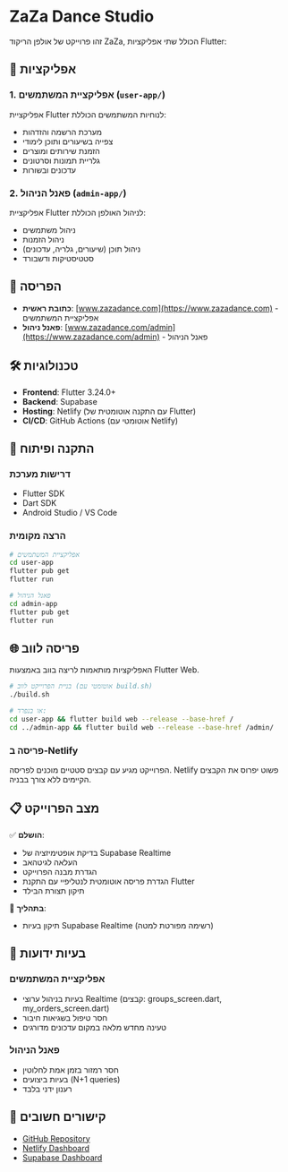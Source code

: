 # ZaZa Dance Studio

זהו פרוייקט של אולפן הריקוד ZaZa, הכולל שתי אפליקציות Flutter:

## 📱 אפליקציות

### 1. אפליקציית המשתמשים (`user-app/`)
אפליקציית Flutter לנוחיות המשתמשים הכוללת:
- מערכת הרשמה והזדהות
- צפייה בשיעורים ותוכן לימודי
- הזמנת שירותים ומוצרים
- גלריית תמונות וסרטונים
- עדכונים ובשורות

### 2. פאנל הניהול (`admin-app/`)
אפליקציית Flutter לניהול האולפן הכוללת:
- ניהול משתמשים
- ניהול הזמנות
- ניהול תוכן (שיעורים, גלריה, עדכונים)
- סטטיסטיקות ודשבורד

## 🚀 הפריסה

- **כתובת ראשית**: [www.zazadance.com](https://www.zazadance.com) - אפליקציית המשתמשים
- **פאנל ניהול**: [www.zazadance.com/admin](https://www.zazadance.com/admin) - פאנל הניהול

## 🛠 טכנולוגיות

- **Frontend**: Flutter 3.24.0+
- **Backend**: Supabase
- **Hosting**: Netlify (עם התקנה אוטומטית של Flutter)
- **CI/CD**: GitHub Actions (אוטומטי עם Netlify)

## 🔧 התקנה ופיתוח

### דרישות מערכת
- Flutter SDK
- Dart SDK
- Android Studio / VS Code

### הרצה מקומית

```bash
# אפליקציית המשתמשים
cd user-app
flutter pub get
flutter run

# פאנל הניהול
cd admin-app
flutter pub get
flutter run
```

## 🌐 פריסה לווב

האפליקציות מותאמות לריצה בווב באמצעות Flutter Web.

```bash
# בניית הפרוייקט לווב (אוטומטי עם build.sh)
./build.sh

# או בנפרד:
cd user-app && flutter build web --release --base-href /
cd ../admin-app && flutter build web --release --base-href /admin/
```

### פריסה ב-Netlify
הפרוייקט מגיע עם קבצים סטטיים מוכנים לפריסה. Netlify פשוט יפרוס את הקבצים הקיימים ללא צורך בבניה.

## 📋 מצב הפרוייקט

✅ **הושלם**:
- בדיקת אופטימיזציה של Supabase Realtime
- העלאה לגיטהאב
- הגדרת מבנה הפרוייקט
- הגדרת פריסה אוטומטית לנטליפיי עם התקנת Flutter
- תיקון תצורת הבילד

🔄 **בתהליך**:
- תיקון בעיות Supabase Realtime (רשימה מפורטת למטה)

## 🐛 בעיות ידועות

### אפליקציית המשתמשים
- בעיות בניהול ערוצי Realtime (קבצים: groups_screen.dart, my_orders_screen.dart)
- חסר טיפול בשגיאות חיבור
- טעינה מחדש מלאה במקום עדכונים מדורגים

### פאנל הניהול
- חסר רמזור בזמן אמת לחלוטין
- בעיות ביצועים (N+1 queries)
- רענון ידני בלבד

## 🔗 קישורים חשובים

- [GitHub Repository](https://github.com/hedidjs/zazadance-studio)
- [Netlify Dashboard](https://app.netlify.com/projects/zazadance/overview)
- [Supabase Dashboard](https://supabase.com/dashboard)